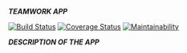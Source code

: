 ***TEAMWORK APP***


[![Build Status](https://travis-ci.org/mwafrika/teamwork.png?branch=develop)](https://travis-ci.org/mwafrika/teamwork) 
[![Coverage Status](https://coveralls.io/repos/github/mwafrika/teamwork/badge.png?branch=develop)](https://coveralls.io/github/mwafrika/teamwork?branch=develop)
[![Maintainability](https://api.codeclimate.com/v1/badges/e3c48d43a8205f03746a/maintainability)](https://codeclimate.com/github/mwafrika/teamwork/maintainability)
 


***DESCRIPTION OF THE APP***
